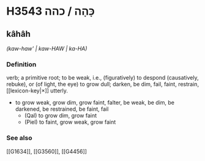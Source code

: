 # H3543 כָּהָה / כהה

## kâhâh

_(kaw-haw' | kaw-HAW | ka-HA)_

### Definition

verb; a primitive root; to be weak, i.e., (figuratively) to despond (causatively, rebuke), or (of light, the eye) to grow dull; darken, be dim, fail, faint, restrain, [[lexicon-key|×]] utterly.

- to grow weak, grow dim, grow faint, falter, be weak, be dim, be darkened, be restrained, be faint, fail
    - (Qal) to grow dim, grow faint
    - (Piel) to faint, grow weak, grow faint
### See also

[[G1634]], [[G3560]], [[G4456]]

